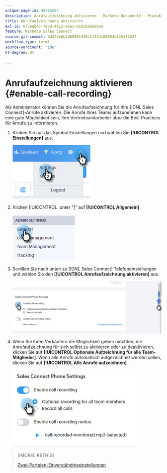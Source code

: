 ```yaml
---
unique-page-id: 45416564
description: Anrufaufzeichnung aktivieren - Marketo-Dokumente - Produktdokumentation
title: Anrufaufzeichnung aktivieren
exl-id: 673eab47-7e5d-4a12-a4a1-8191b8de588a
feature: Marketo Sales Connect
source-git-commit: 0d37fbdb7d08901458c1744dc68893e155176327
workflow-type: tm+mt
source-wordcount: '106'
ht-degree: 0%

---
```


# Anrufaufzeichnung aktivieren {#enable-call-recording}

Als Administrator können Sie die Anrufaufzeichnung für Ihre [!DNL Sales Connect]-Anrufe aktivieren. Die Anrufe Ihres Teams aufzunehmen kann eine gute Möglichkeit sein, Ihre Vertriebsmitarbeiter über die Best Practices für Anrufe zu informieren.

1. Klicken Sie auf das Symbol Einstellungen und wählen Sie **[!UICONTROL Einstellungen]** aus.

   ![](assets/one.png)

1. Klicken [!UICONTROL &#x200B; unter &quot;]&quot; auf **[!UICONTROL Allgemein]**.

   ![](assets/two.png)

1. Scrollen Sie nach unten zu [!DNL Sales Connect] Telefoneinstellungen und wählen Sie den **[!UICONTROL Anrufaufzeichnung aktivieren]** aus.

   ![](assets/three.png)

1. Wenn Sie Ihren Verkäufern die Möglichkeit geben möchten, die Anrufaufzeichnung für sich selbst zu aktivieren oder zu deaktivieren, klicken Sie auf **[!UICONTROL Optionale Aufzeichnung für alle Team-Mitglieder]**. Wenn alle Anrufe automatisch aufgezeichnet werden sollen, klicken Sie auf **[!UICONTROL Alle Anrufe aufzeichnen]**.

   ![](assets/four.png)

>[!MORELIKETHIS]
>
>[Zwei-Parteien-Einverständniseinstellungen](/help/marketo/product-docs/marketo-sales-connect/phone/two-party-consent-settings.md)
